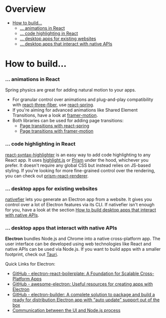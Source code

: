 # Overview

- [How to build…](#how-to-build)
    + [... animations in React](#-animations-in-React)
    + [... code highlighting in React](#-code-highlighting-in-React)
    + [... desktop apps for existing websites](#-desktop-apps-for-existing-websites)
    + [... desktop apps that interact with native APIs](#-desktop-apps-that-interact-with-native-apis)

# How to build…

### ... animations in React

Spring physics are great for adding natural motion to your apps. 
- For granular control over animations and plug-and-play compatibility with [react-three-fiber](https://github.com/pmndrs/react-three-fiber), use [react-spring](https://react-spring.io).
- If you're aiming for advanced animations like Shared Element Transitions, have a look at [framer-motion](https://www.framer.com/motion/).
- Both libraries can be used for adding page transitions: 
    - [Page transitions with react-spring](https://codesandbox.io/s/react-spring-v9-page-transition-forked-k3kou) 
    - [Page transitions with framer-motion](https://dev.to/joserfelix/page-transitions-in-react-1c8g)

### ... code highlighting in React

[react-syntax-highlighter](https://github.com/react-syntax-highlighter/react-syntax-highlighter) is an easy way to add code highlighting to any React app. It uses [highlight.js](https://github.com/highlightjs/highlight.js) or [Prism](https://github.com/PrismJS/prism) under the hood, whichever you prefer. It doesn't require any global CSS but instead relies on JS-based styling.
If you're looking for more fine-grained control over the rendering, you can check out [prism-react-renderer](https://github.com/FormidableLabs/prism-react-renderer).

### ... desktop apps for existing websites

[nativefier](https://github.com/nativefier/nativefier) lets you generate an Electron app from a website. It gives you control over a lot of Electron features via its CLI. If nativefier isn't enough for you, have a look at the section [How to build desktop apps that interact with native APIs](#-desktop-apps-that-interact-with-native-apis).

### ... desktop apps that interact with native APIs

**Electron** bundles Node.js and Chrome into a native cross-platform app. The user interface can be developed using web technologies like React and native APIs can be used via Node.js. If you want to build apps with a smaller footprint, check out [Tauri](https://github.com/tauri-apps/tauri).

Quick Links for Electron:
- [GitHub - electron-react-boilerplate: A Foundation for Scalable Cross-Platform Apps](https://github.com/electron-react-boilerplate/electron-react-boilerplate)
- [GitHub - awesome-electron: Useful resources for creating apps with Electron](https://github.com/sindresorhus/awesome-electron)
- [GitHub - electron-builder: A complete solution to package and build a ready for distribution Electron app with “auto update” support out of the box](https://github.com/electron-userland/electron-builder)
- [Communication between the UI and Node.js process](https://www.electronjs.org/docs/api/ipc-main#ipcmain)
